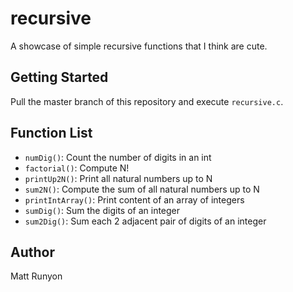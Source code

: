 # recursive

A showcase of simple recursive functions that I think are cute.

## Getting Started

Pull the master branch of this repository and execute `recursive.c`.

## Function List

- `numDig()`: Count the number of digits in an int
- `factorial()`: Compute N!
- `printUp2N()`: Print all natural numbers up to N
- `sum2N()`: Compute the sum of all natural numbers up to N
- `printIntArray()`: Print content of an array of integers
- `sumDig()`: Sum the digits of an integer
- `sum2Dig()`: Sum each 2 adjacent pair of digits of an integer

## Author

Matt Runyon
